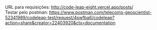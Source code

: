 URL para requisições: http://code-leap-eight.vercel.app/posts/ <br/>
Testar pelo postman: https://www.postman.com/telecoms-geoscientist-52341989/codeleap-test/request/4swfba6/codeleap?action=share&creator=22403920&ctx=documentation
